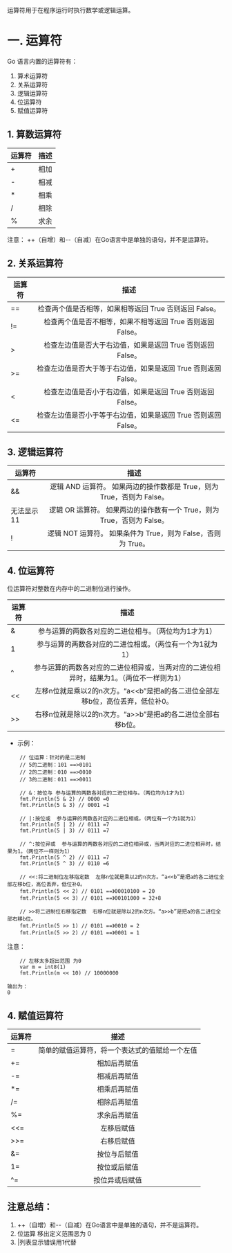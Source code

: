 运算符用于在程序运行时执行数学或逻辑运算。
# 一. 运算符
Go 语言内置的运算符有：

1. 算术运算符
2. 关系运算符
3. 逻辑运算符
4. 位运算符
5. 赋值运算符

## 1. 算数运算符
| 运算符        | 描述         |
| ------------- |:-------------:
|+	|相加 
|-	|相减
|*	|相乘
|/	|相除
|%	|求余

注意： ++（自增）和--（自减）在Go语言中是单独的语句，并不是运算符。

## 2. 关系运算符
| 运算符        | 描述         |
| ------------- |:-------------:
|==	|检查两个值是否相等，如果相等返回 True 否则返回 False。
|!=	|检查两个值是否不相等，如果不相等返回 True 否则返回 False。
|>	|检查左边值是否大于右边值，如果是返回 True 否则返回 False。
|>=	|检查左边值是否大于等于右边值，如果是返回 True 否则返回 False。
|<	|检查左边值是否小于右边值，如果是返回 True 否则返回 False。
|<=	|检查左边值是否小于等于右边值，如果是返回 True 否则返回 False。

## 3. 逻辑运算符
| 运算符        | 描述         |
| ------------- |:-------------:
|&&	            |逻辑 AND 运算符。 如果两边的操作数都是 True，则为 True，否则为 False。
|无法显示 11        |逻辑 OR 运算符。 如果两边的操作数有一个 True，则为 True，否则为 False。
|!	|逻辑 NOT 运算符。 如果条件为 True，则为 False，否则为 True。

## 4. 位运算符
位运算符对整数在内存中的二进制位进行操作。

| 运算符        | 描述         |
| ------------- |:-------------:
|&	    |参与运算的两数各对应的二进位相与。（两位均为1才为1）
|1	|参与运算的两数各对应的二进位相或。（两位有一个为1就为1）
|^	|参与运算的两数各对应的二进位相异或，当两对应的二进位相异时，结果为1。（两位不一样则为1）
|<<	|左移n位就是乘以2的n次方。“a<<b”是把a的各二进位全部左移b位，高位丢弃，低位补0。
|>>	|右移n位就是除以2的n次方。“a>>b”是把a的各二进位全部右移b位。

- 示例：
```
	// 位运算：针对的是二进制
	// 5的二进制：101 ==>0101
	// 2的二进制：010 ==>0010
	// 3的二进制：011 ==>0011

	// &：按位与 参与运算的两数各对应的二进位相与。（两位均为1才为1）
	fmt.Println(5 & 2) // 0000 =0
	fmt.Println(5 & 3) // 0001 =1

	// |:按位或  参与运算的两数各对应的二进位相或。（两位有一个为1就为1）
	fmt.Println(5 | 2) // 0111 =7
	fmt.Println(5 | 3) // 0111 =7

	// ^:按位异或  参与运算的两数各对应的二进位相异或，当两对应的二进位相异时，结果为1。（两位不一样则为1）
	fmt.Println(5 ^ 2) // 0111 =7
	fmt.Println(5 ^ 3) // 0110 =6

	// <<:将二进制位左移指定数  左移n位就是乘以2的n次方。“a<<b”是把a的各二进位全部左移b位，高位丢弃，低位补0。
	fmt.Println(5 << 2) // 0101 ==》00010100 = 20
	fmt.Println(5 << 3) // 0101 ==》00101000 = 32+8

	// >>将二进制位右移指定数  右移n位就是除以2的n次方。“a>>b”是把a的各二进位全部右移b位。
	fmt.Println(5 >> 1) // 0101 ==》0010 = 2
	fmt.Println(5 >> 2) // 0101 ==》0001 = 1
```

注意：
```
    // 左移太多超出范围 为0
	var m = int8(1)
	fmt.Println(m << 10) // 10000000

输出为：
0
```

## 4. 赋值运算符

| 运算符        | 描述         |
| ------------- |:-------------:
|=	|简单的赋值运算符，将一个表达式的值赋给一个左值
|+=	|相加后再赋值
|-=	|相减后再赋值
|*=	|相乘后再赋值
|/=	|相除后再赋值
|%=	|求余后再赋值
|<<=	|左移后赋值
|>>=	|右移后赋值
|&=	|按位与后赋值
|1=|	按位或后赋值
|^=	|按位异或后赋值

## 注意总结：
1. ++（自增）和--（自减）在Go语言中是单独的语句，并不是运算符。
2. 位运算 移出定义范围恶为 0
3. |列表显示错误用1代替

   